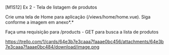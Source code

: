[M1S12] Ex 2 - Tela de listagem de produtos

Crie uma tela de Home para aplicação (/views/home/home.vue). Siga conforme a imagem em anexo*.*

Faça uma requisição para /products - GET para busca a lista de produtos

https://trello.com/1/cards/64e3b7e3caaa7faaae0bc456/attachments/64e3b7e3caaa7faaae0bc484/download/image.png
